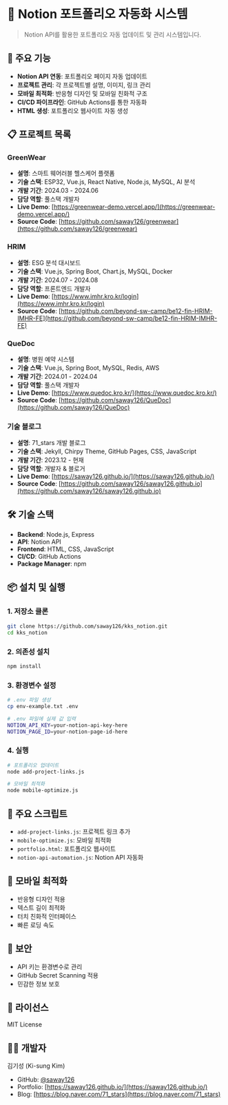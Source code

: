 # 🌟 Notion 포트폴리오 자동화 시스템

> Notion API를 활용한 포트폴리오 자동 업데이트 및 관리 시스템입니다.

## 🚀 주요 기능

- **Notion API 연동**: 포트폴리오 페이지 자동 업데이트
- **프로젝트 관리**: 각 프로젝트별 설명, 이미지, 링크 관리
- **모바일 최적화**: 반응형 디자인 및 모바일 친화적 구조
- **CI/CD 파이프라인**: GitHub Actions를 통한 자동화
- **HTML 생성**: 포트폴리오 웹사이트 자동 생성

## 📋 프로젝트 목록

### GreenWear
- **설명**: 스마트 웨어러블 헬스케어 플랫폼
- **기술 스택**: ESP32, Vue.js, React Native, Node.js, MySQL, AI 분석
- **개발 기간**: 2024.03 - 2024.06
- **담당 역할**: 풀스택 개발자
- **Live Demo**: [https://greenwear-demo.vercel.app/](https://greenwear-demo.vercel.app/)
- **Source Code**: [https://github.com/saway126/greenwear](https://github.com/saway126/greenwear)

### HRIM
- **설명**: ESG 분석 대시보드
- **기술 스택**: Vue.js, Spring Boot, Chart.js, MySQL, Docker
- **개발 기간**: 2024.07 - 2024.08
- **담당 역할**: 프론트엔드 개발자
- **Live Demo**: [https://www.imhr.kro.kr/login](https://www.imhr.kro.kr/login)
- **Source Code**: [https://github.com/beyond-sw-camp/be12-fin-HRIM-IMHR-FE](https://github.com/beyond-sw-camp/be12-fin-HRIM-IMHR-FE)

### QueDoc
- **설명**: 병원 예약 시스템
- **기술 스택**: Vue.js, Spring Boot, MySQL, Redis, AWS
- **개발 기간**: 2024.01 - 2024.04
- **담당 역할**: 풀스택 개발자
- **Live Demo**: [https://www.quedoc.kro.kr/](https://www.quedoc.kro.kr/)
- **Source Code**: [https://github.com/saway126/QueDoc](https://github.com/saway126/QueDoc)

### 기술 블로그
- **설명**: 71_stars 개발 블로그
- **기술 스택**: Jekyll, Chirpy Theme, GitHub Pages, CSS, JavaScript
- **개발 기간**: 2023.12 - 현재
- **담당 역할**: 개발자 & 블로거
- **Live Demo**: [https://saway126.github.io/](https://saway126.github.io/)
- **Source Code**: [https://github.com/saway126/saway126.github.io](https://github.com/saway126/saway126.github.io)

## 🛠️ 기술 스택

- **Backend**: Node.js, Express
- **API**: Notion API
- **Frontend**: HTML, CSS, JavaScript
- **CI/CD**: GitHub Actions
- **Package Manager**: npm

## 📦 설치 및 실행

### 1. 저장소 클론
```bash
git clone https://github.com/saway126/kks_notion.git
cd kks_notion
```

### 2. 의존성 설치
```bash
npm install
```

### 3. 환경변수 설정
```bash
# .env 파일 생성
cp env-example.txt .env

# .env 파일에 실제 값 입력
NOTION_API_KEY=your-notion-api-key-here
NOTION_PAGE_ID=your-notion-page-id-here
```

### 4. 실행
```bash
# 포트폴리오 업데이트
node add-project-links.js

# 모바일 최적화
node mobile-optimize.js
```

## 🔧 주요 스크립트

- `add-project-links.js`: 프로젝트 링크 추가
- `mobile-optimize.js`: 모바일 최적화
- `portfolio.html`: 포트폴리오 웹사이트
- `notion-api-automation.js`: Notion API 자동화

## 📱 모바일 최적화

- 반응형 디자인 적용
- 텍스트 길이 최적화
- 터치 친화적 인터페이스
- 빠른 로딩 속도

## 🔐 보안

- API 키는 환경변수로 관리
- GitHub Secret Scanning 적용
- 민감한 정보 보호

## 📄 라이선스

MIT License

## 👨‍💻 개발자

김기성 (Ki-sung Kim)
- GitHub: [@saway126](https://github.com/saway126)
- Portfolio: [https://saway126.github.io/](https://saway126.github.io/)
- Blog: [https://blog.naver.com/71_stars](https://blog.naver.com/71_stars)

